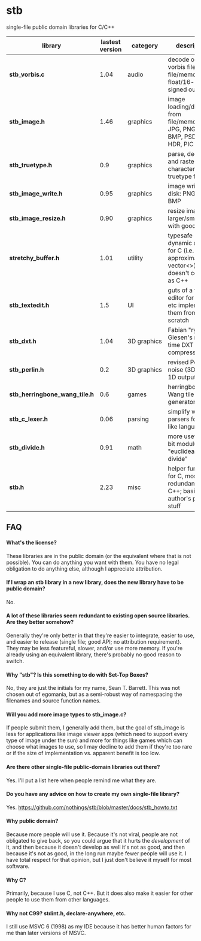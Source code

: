 stb
===

single-file public domain libraries for C/C++

library    | lastest version | category | description
--------------------- | ---- | -------- | --------------------------------
**stb_vorbis.c** | 1.04 | audio | decode ogg vorbis files from file/memory to float/16-bit signed output
**stb_image.h** | 1.46 | graphics | image loading/decoding from file/memory: JPG, PNG, TGA, BMP, PSD, GIF, HDR, PIC
**stb_truetype.h** | 0.9 | graphics | parse, decode, and rasterize characters from truetype fonts
**stb_image_write.h** | 0.95 | graphics | image writing to disk: PNG, TGA, BMP
**stb_image_resize.h** | 0.90 | graphics | resize images larger/smaller with good quality
**stretchy_buffer.h** | 1.01 | utility | typesafe dynamic array for C (i.e. approximation to vector<>), doesn't compile as C++
**stb_textedit.h** | 1.5 | UI | guts of a text editor for games etc implementing them from scratch
**stb_dxt.h** | 1.04 | 3D&nbsp;graphics | Fabian "ryg" Giesen's real-time DXT compressor
**stb_perlin.h** | 0.2 | 3D&nbsp;graphics | revised Perlin noise (3D input, 1D output)
**stb_herringbone_wang_tile.h** | 0.6 | games | herringbone Wang tile map generator
**stb_c_lexer.h** | 0.06 | parsing | simplify writing parsers for C-like languages
**stb_divide.h** | 0.91 | math | more useful 32-bit modulus e.g. "euclidean divide"
**stb.h** | 2.23 | misc | helper functions for C, mostly redundant in C++; basically author's personal stuff

FAQ
---

#### What's the license?

These libraries are in the public domain (or the equivalent where that is not
possible). You can do anything you want with them. You have no legal obligation
to do anything else, although I appreciate attribution.

#### If I wrap an stb library in a new library, does the new library have to be public domain?

No.

#### A lot of these libraries seem redundant to existing open source libraries. Are they better somehow?

Generally they're only better in that they're easier to integrate,
easier to use, and easier to release (single file; good API; no
attribution requirement). They may be less featureful, slower,
and/or use more memory. If you're already using an equivalent
library, there's probably no good reason to switch.

#### Why "stb"? Is this something to do with Set-Top Boxes?

No, they are just the initials for my name, Sean T. Barrett.
This was not chosen out of egomania, but as a semi-robust
way of namespacing the filenames and source function names.

#### Will you add more image types to stb_image.c?

If people submit them, I generally add them, but the goal of stb_image
is less for applications like image viewer apps (which need to support
every type of image under the sun) and more for things like games which
can choose what images to use, so I may decline to add them if they're
too rare or if the size of implementation vs. apparent benefit is too low.

#### Are there other single-file public-domain libraries out there?

Yes. I'll put a list here when people remind me what they are.

#### Do you have any advice on how to create my own single-file library?

Yes. https://github.com/nothings/stb/blob/master/docs/stb_howto.txt

#### Why public domain?

Because more people will use it. Because it's not viral, people
are not obligated to give back, so you could argue that it hurts
the *development* of it, and then because it doesn't develop as
well it's not as good, and then because it's not as good, in the
long run maybe fewer people will use it. I have total respect for
that opinion, but I just don't believe it myself for most software.

#### Why C?

Primarily, because I use C, not C++. But it does also make it easier
for other people to use them from other languages.

#### Why not C99? stdint.h, declare-anywhere, etc.

I still use MSVC 6 (1998) as my IDE because it has better human factors
for me than later versions of MSVC.



